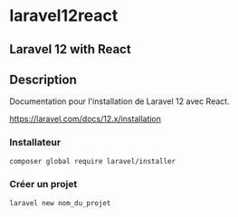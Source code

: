 # laravel12react
## Laravel 12 with React
## Description

Documentation pour l'installation de Laravel 12 avec React.

https://laravel.com/docs/12.x/installation

### Installateur

```bash
composer global require laravel/installer
```
### Créer un projet

```bash
laravel new nom_du_projet
```
